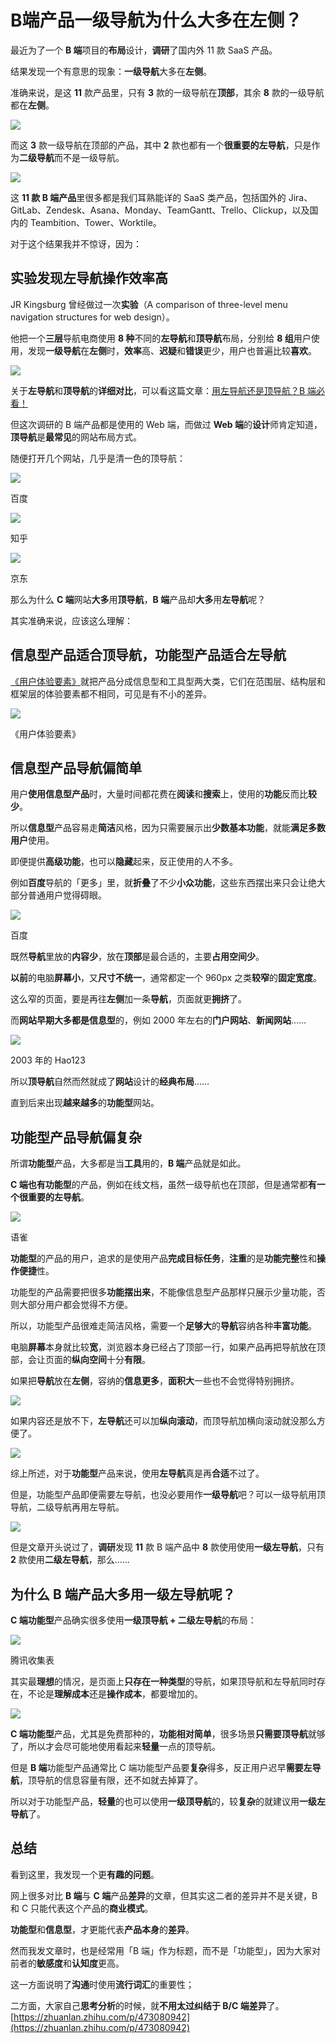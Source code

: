 # B端产品一级导航为什么大多在左侧？
最近为了一个 **B 端**项目的**布局**设计，**调研**了国内外 11 款 SaaS 产品。

结果发现一个有意思的现象：**一级导航**大多在**左侧**。

准确来说，是这 **11** 款产品里，只有 **3** 款的一级导航在**顶部**，其余 **8** 款的一级导航都在**左侧**。

![](https://pic4.zhimg.com/v2-532c9475b3ad9964ec6f7b7f18d73d47_b.jpg)

而这 **3** 款一级导航在顶部的产品，其中 **2** 款也都有一个**很重要的左导航**，只是作为**二级导航**而不是一级导航。

![](https://pic4.zhimg.com/v2-25fb2264a8dcc2c77e1a73d3fca40e77_b.jpg)

这 **11 款 B 端产品**里很多都是我们耳熟能详的 SaaS 类产品，包括国外的 Jira、GitLab、Zendesk、Asana、Monday、TeamGantt、Trello、Clickup，以及国内的 Teambition、Tower、Worktile。

对于这个结果我并不惊讶，因为：

## **实验发现左导航操作效率高**

JR Kingsburg 曾经做过一次**实验**（A comparison of three-level menu navigation structures for web design）。

他把一个**三层**导航电商使用 **8 种**不同的**左导航**和**顶导航**布局，分别给 **8 组**用户使用，发现**一级导航**在**左侧**时，**效率**高、**迟疑**和**错误**更少，用户也普遍比较**喜欢**。

![](https://pic3.zhimg.com/v2-9faf4bebef748691fd244a783ded6f4e_b.jpg)

关于**左导航**和**顶导航**的**详细对比**，可以看这篇文章：[用左导航还是顶导航？B 端必看！](https://link.zhihu.com/?target=http%3A//mp.weixin.qq.com/s%3F__biz%3DMzIyMjgzNDgzOQ%3D%3D%26mid%3D2247495777%26idx%3D1%26sn%3De1dca0554f36762e3fd7c4b4c6eee6bb%26chksm%3De825c999df52408ffd4b922ae0b24c54006fd9fa67c5f77eb4c3d7afb31b75de765afdfb5fba%26scene%3D21%23wechat_redirect)

但这次调研的 B 端产品都是使用的 Web 端，而做过 **Web 端**的**设计**师肯定知道，**顶导航**是**最常见**的网站布局方式。

随便打开几个网站，几乎是清一色的顶导航：

![](https://pic2.zhimg.com/v2-e95144a964a772f3ccce36efead635b5_b.jpg)

百度

![](https://pic1.zhimg.com/v2-cf4ddc0d98d3bf83b96dc174b0690a30_b.jpg)

知乎

![](https://pic4.zhimg.com/v2-c2b02acfeb40634a0aba89bff9eb45c7_b.jpg)

京东

那么为什么 **C 端**网站**大多**用**顶导航**，**B 端**产品却**大多**用**左导航**呢？

其实准确来说，应该这么理解：

## **信息型产品适合顶导航，功能型产品适合左导航**

[《用户体验要素》](https://link.zhihu.com/?target=http%3A//weike.fm/4iicE4a4d2)就把产品分成信息型和工具型两大类，它们在范围层、结构层和框架层的体验要素都不相同，可见是有不小的差异。

![](https://pic1.zhimg.com/v2-7000fa4f7bf5dad4c81c8e69301edf8c_b.jpg)

《用户体验要素》

## **信息型产品导航偏简单**

用户**使用信息型产品**时，大量时间都花费在**阅读**和**搜索**上，使用的**功能**反而比**较少**。

所以**信息型**产品容易走**简洁**风格，因为只需要展示出**少数基本功能**，就能**满足多数用户**使用。

即便提供**高级功能**，也可以**隐藏**起来，反正使用的人不多。

例如**百度**导航的「更多」里，就**折叠**了不少**小众功能**，这些东西摆出来只会让绝大部分普通用户觉得碍眼。

![](https://pic4.zhimg.com/v2-9adca9120c33cc6e1959cbb990f46f77_b.jpg)

百度

既然**导航**里放的**内容少**，放在**顶部**是最合适的，主要**占用空间少**。

**以前**的电脑**屏幕小**，又**尺寸不统一**，通常都定一个 960px 之类**较窄**的**固定宽度**。

这么窄的页面，要是再往**左侧**加一条**导航**，页面就更**拥挤**了。

而**网站早期大多都是信息型**的，例如 2000 年左右的**门户网站**、**新闻网站**……

![](https://pic2.zhimg.com/v2-755dbd7ce1baf48df7f4d14721e0d949_b.jpg)

2003 年的 Hao123

所以**顶导航**自然而然就成了**网站**设计的**经典布局**……

直到后来出现**越来越多**的**功能型**网站。

## **功能型产品导航偏复杂**

所谓**功能型**产品，大多都是当**工具**用的，**B 端**产品就是如此。

**C 端也有功能型**的产品，例如在线文档，虽然一级导航也在顶部，但是通常都**有一个很重要的左导航**。

![](https://pic2.zhimg.com/v2-749bf6348a4a48cb3e005916301c1e75_b.jpg)

语雀

**功能型**的产品的用户，追求的是使用产品**完成目标任务**，**注重**的是**功能完整**性和**操作便捷**性。

功能型的产品需要把很多**功能摆出来**，不能像信息型产品那样只展示少量功能，否则大部分用户都会觉得不方便。

所以，功能型产品很难走简洁风格，需要一个**足够大**的**导航**容纳各种**丰富功能**。

电脑**屏幕**本身就比较**宽**，浏览器本身已经占了顶部一行，如果产品再把导航放在顶部，会让页面的**纵向空间**十分**有限**。

如果把**导航**放在**左侧**，容纳的**信息更多**，**面积大**一些也不会觉得特别拥挤。

![](https://pic1.zhimg.com/v2-d0a010d62a9bcd1f5f7fed6b559cde18_b.jpg)

如果内容还是放不下，**左导航**还可以加**纵向滚动**，而顶导航加横向滚动就没那么方便了。

![](https://pic1.zhimg.com/v2-f1c8e677ba74bb89715242ae88ac151c_b.jpg)

综上所述，对于**功能型**产品来说，使用**左导航**真是再**合适**不过了。

但是，功能型产品即便需要左导航，也没必要用作**一级导航**吧？可以一级导航用顶导航，二级导航再用左导航。

![](https://pic3.zhimg.com/v2-429ae6fff0b2df2222873f1dd86367ee_b.jpg)

但是文章开头说过了，**调研**发现 **11** 款 B 端产品中 **8** 款使用使用**一级左导航**，只有 **2** 款使用**二级左导航**，那么……

## **为什么 B 端产品大多用一级左导航呢？**

**C 端功能型**产品确实很多使用**一级顶导航 + 二级左导航**的布局：

![](https://pic3.zhimg.com/v2-6680cdede71abf52ea5ce02bb155d876_b.jpg)

腾讯收集表

其实最**理想**的情况，是页面上**只存在一种类型**的导航，如果顶导航和左导航同时存在，不论是**理解成本**还是**操作成本**，都要增加的。

![](https://pic2.zhimg.com/v2-e341e35c6bd16309d41d845c68061199_b.jpg)

**C 端功能型**产品，尤其是免费那种的，**功能相对简单**，很多场景**只需要顶导航**就够了，所以才会尽可能地使用看起来**轻量**一点的顶导航。

但是 **B 端**功能型产品通常比 C 端功能型产品要**复杂**得多，反正用户迟早**需要左导航**，顶导航的信息容量有限，还不如就去掉算了。

所以对于功能型产品，**轻量**的也可以使用**一级顶导航**的，较**复杂**的就建议用**一级左导航**了。

## **总结**

看到这里，我发现一个更**有趣的问题**。

网上很多对比 **B 端**与 **C 端**产品**差异**的文章，但其实这二者的差异并不是关键，B 和 C 只能代表这个产品的**商业模式**。

**功能型**和**信息型**，才更能代表**产品本身**的**差异**。

然而我发文章时，也是经常用「B 端」作为标题，而不是「功能型」，因为大家对前者的**敏感度**和**认知度**更高。

这一方面说明了**沟通**时使用**流行词汇**的重要性；

二方面，大家自己**思考分析**的时候，就**不用太过纠结于 B/C 端差异**了。 
 [https://zhuanlan.zhihu.com/p/473080942](https://zhuanlan.zhihu.com/p/473080942)
